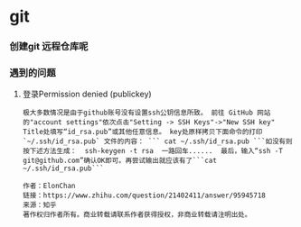 # git 

### 创建git 远程仓库呢







### 遇到的问题

1. 登录Permission denied (publickey)

   ```
   极大多数情况是由于github账号没有设置ssh公钥信息所致。 前往 GitHub 网站的"account settings"依次点击"Setting -> SSH Keys"->"New SSH key" Title处填写“id_rsa.pub”或其他任意信息。 key处原样拷贝下面命令的打印 `~/.ssh/id_rsa.pub` 文件的内容： ``` cat ~/.ssh/id_rsa.pub ```如没有则按下述方法生成：  ssh-keygen -t rsa  一路回车......  最后，输入“ssh -T git@github.com”确认OK即可。再尝试输出就应该有了```cat ~/.ssh/id_rsa.pub```

   作者：ElonChan
   链接：https://www.zhihu.com/question/21402411/answer/95945718
   来源：知乎
   著作权归作者所有。商业转载请联系作者获得授权，非商业转载请注明出处。
   ```

   ​

